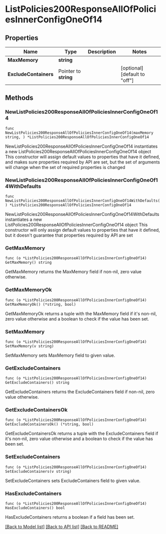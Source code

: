 # ListPolicies200ResponseAllOfPoliciesInnerConfigOneOf14

## Properties

Name | Type | Description | Notes
------------ | ------------- | ------------- | -------------
**MaxMemory** | **string** |  | 
**ExcludeContainers** | Pointer to **string** |  | [optional] [default to "off"]

## Methods

### NewListPolicies200ResponseAllOfPoliciesInnerConfigOneOf14

`func NewListPolicies200ResponseAllOfPoliciesInnerConfigOneOf14(maxMemory string, ) *ListPolicies200ResponseAllOfPoliciesInnerConfigOneOf14`

NewListPolicies200ResponseAllOfPoliciesInnerConfigOneOf14 instantiates a new ListPolicies200ResponseAllOfPoliciesInnerConfigOneOf14 object
This constructor will assign default values to properties that have it defined,
and makes sure properties required by API are set, but the set of arguments
will change when the set of required properties is changed

### NewListPolicies200ResponseAllOfPoliciesInnerConfigOneOf14WithDefaults

`func NewListPolicies200ResponseAllOfPoliciesInnerConfigOneOf14WithDefaults() *ListPolicies200ResponseAllOfPoliciesInnerConfigOneOf14`

NewListPolicies200ResponseAllOfPoliciesInnerConfigOneOf14WithDefaults instantiates a new ListPolicies200ResponseAllOfPoliciesInnerConfigOneOf14 object
This constructor will only assign default values to properties that have it defined,
but it doesn't guarantee that properties required by API are set

### GetMaxMemory

`func (o *ListPolicies200ResponseAllOfPoliciesInnerConfigOneOf14) GetMaxMemory() string`

GetMaxMemory returns the MaxMemory field if non-nil, zero value otherwise.

### GetMaxMemoryOk

`func (o *ListPolicies200ResponseAllOfPoliciesInnerConfigOneOf14) GetMaxMemoryOk() (*string, bool)`

GetMaxMemoryOk returns a tuple with the MaxMemory field if it's non-nil, zero value otherwise
and a boolean to check if the value has been set.

### SetMaxMemory

`func (o *ListPolicies200ResponseAllOfPoliciesInnerConfigOneOf14) SetMaxMemory(v string)`

SetMaxMemory sets MaxMemory field to given value.


### GetExcludeContainers

`func (o *ListPolicies200ResponseAllOfPoliciesInnerConfigOneOf14) GetExcludeContainers() string`

GetExcludeContainers returns the ExcludeContainers field if non-nil, zero value otherwise.

### GetExcludeContainersOk

`func (o *ListPolicies200ResponseAllOfPoliciesInnerConfigOneOf14) GetExcludeContainersOk() (*string, bool)`

GetExcludeContainersOk returns a tuple with the ExcludeContainers field if it's non-nil, zero value otherwise
and a boolean to check if the value has been set.

### SetExcludeContainers

`func (o *ListPolicies200ResponseAllOfPoliciesInnerConfigOneOf14) SetExcludeContainers(v string)`

SetExcludeContainers sets ExcludeContainers field to given value.

### HasExcludeContainers

`func (o *ListPolicies200ResponseAllOfPoliciesInnerConfigOneOf14) HasExcludeContainers() bool`

HasExcludeContainers returns a boolean if a field has been set.


[[Back to Model list]](../README.md#documentation-for-models) [[Back to API list]](../README.md#documentation-for-api-endpoints) [[Back to README]](../README.md)


